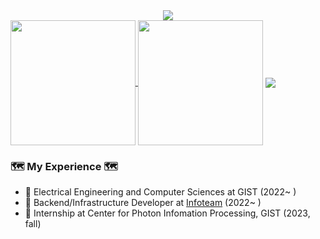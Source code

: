 <div align="center">
  <img src="https://capsule-render.vercel.app/api?type=waving&color=timeGradient&height=300&section=header&text=Siwonpada's%20Github&fontSize=80&animation=twinkling" />
</div>


<a href="https://github.com/anuraghazra/github-readme-stats">
  <img height=200 align="center" src="https://github-readme-stats.vercel.app/api?username=siwonpada&theme=transparent">
</a>
<a>
  <img height=200 align="center" src="https://github-readme-stats.vercel.app/api/top-langs/?username=siwonpada&layout=compact&theme=transparent">
</a>

<a href="https://solved.ac/psw115">
  <img heigt=200 align="center" src="http://mazassumnida.wtf/api/v2/generate_badge?boj=psw115">
</a>


<h3> 🗺️ My Experience 🗺️</h3>

- 🎒 Electrical Engineering and Computer Sciences at GIST (2022~ )
- 🎯 Backend/Infrastructure Developer at [Infoteam](https://introduce.gistory.me/) (2022~ )
- 🥽 Internship at Center for Photon Infomation Processing, GIST (2023, fall)
